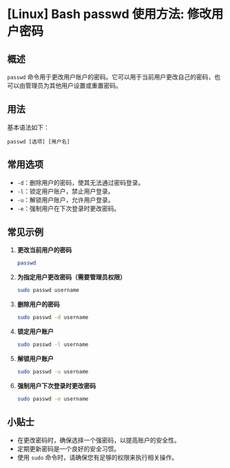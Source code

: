# [Linux] Bash passwd 使用方法: 修改用户密码

## 概述
`passwd` 命令用于更改用户账户的密码。它可以用于当前用户更改自己的密码，也可以由管理员为其他用户设置或重置密码。

## 用法
基本语法如下：
```
passwd [选项] [用户名]
```

## 常用选项
- `-d`：删除用户的密码，使其无法通过密码登录。
- `-l`：锁定用户账户，禁止用户登录。
- `-u`：解锁用户账户，允许用户登录。
- `-e`：强制用户在下次登录时更改密码。

## 常见示例
1. **更改当前用户的密码**
   ```bash
   passwd
   ```

2. **为指定用户更改密码（需要管理员权限）**
   ```bash
   sudo passwd username
   ```

3. **删除用户的密码**
   ```bash
   sudo passwd -d username
   ```

4. **锁定用户账户**
   ```bash
   sudo passwd -l username
   ```

5. **解锁用户账户**
   ```bash
   sudo passwd -u username
   ```

6. **强制用户下次登录时更改密码**
   ```bash
   sudo passwd -e username
   ```

## 小贴士
- 在更改密码时，确保选择一个强密码，以提高账户的安全性。
- 定期更新密码是一个良好的安全习惯。
- 使用 `sudo` 命令时，请确保您有足够的权限来执行相关操作。